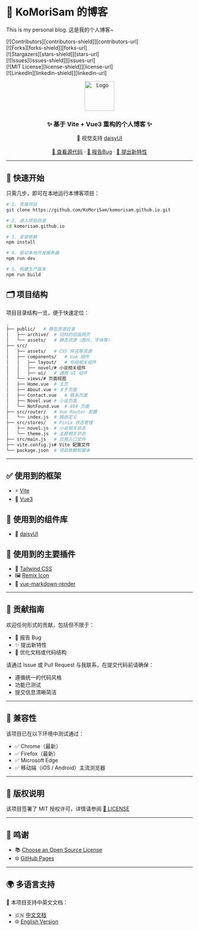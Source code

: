 # 🧸 KoMoriSam 的博客

This is my personal blog. 这是我的个人博客~

[![Contributors][contributors-shield]][contributors-url]  
[![Forks][forks-shield]][forks-url]  
[![Stargazers][stars-shield]][stars-url]  
[![Issues][issues-shield]][issues-url]  
[![MIT License][license-shield]][license-url]  
[![LinkedIn][linkedin-shield]][linkedin-url]

<p align="center">
  <a href="https://komorisam.github.io/">
<img src="https://komorisam.github.io/assets/image/favicon.png" alt="Logo" width="80" height="80">
  </a>

  <h3 align="center">✨ 基于 Vite + Vue3 重构的个人博客 ✨</h3>
  <p align="center">
🎨 视觉支持 <a href="https://daisyui.com">daisyUI</a>
<br />
<br />
<a href="https://github.com/KoMoriSam/komorisam.github.io">📂 查看源代码</a>
·
<a href="https://github.com/KoMoriSam/komorisam.github.io/issues">🐞 报告Bug</a>
·
<a href="https://github.com/KoMoriSam/komorisam.github.io/issues">🚀 提出新特性</a>
  </p>

---

## 🚀 快速开始

只需几步，即可在本地运行本博客项目：

```bash
# 1. 克隆项目
git clone https://github.com/KoMoriSam/komorisam.github.io.git

# 2. 进入项目目录
cd komorisam.github.io

# 3. 安装依赖
npm install

# 4. 启动本地开发服务器
npm run dev

# 5. 构建生产版本
npm run build
```

## 🗂️ 项目结构

项目目录结构一览，便于快速定位：

```bash
.
├── public/   # 静态资源目录
│   ├── archive/  # 归档的旧版网页
│   └── assets/   # 静态资源（图片、字体等）
├── src/
│   ├── assets/   # CSS 样式等资源
│   ├── components/   # Vue 组件
│   │   ├── layout/   # 布局相关组件
│   │   ├── novel/# 小说相关组件
│   │   ├── ui/   # 通用 UI 组件
│   └── views/# 页面视图
│   ├── Home.vue  # 主页
│   ├── About.vue # 关于页面
│   ├── Contact.vue   # 联系页面
│   ├── Novel.vue # 小说页面
│   └── NotFound.vue  # 404 页面
├── src/router/   # Vue Router 配置
│   └── index.js  # 路由定义
├── src/stores/   # Pinia 状态管理
│   ├── novel.js  # 小说相关状态
│   └── theme.js  # 主题相关状态
├── src/main.js   # 应用入口文件
├── vite.config.js# Vite 配置文件
└── package.json  # 项目依赖和脚本
```

---

## ✅ 使用到的框架

- ⚡ [Vite](https://vite.dev/)
- 🧩 [Vue3](https://vuejs.org/)

## 🧱 使用到的组件库

- 🌼 [daisyUI](https://daisyui.com/)

## 🔌 使用到的主要插件

- 🎨 [Tailwind CSS](https://tailwindcss.com/)
- 🖼️ [Remix Icon](https://remixicon.com/)
- 📄 [vue-markdown-render](https://github.com/cloudacy/vue-markdown-render)

---

## 🤝 贡献指南

欢迎任何形式的贡献，包括但不限于：

- 🐞 报告 Bug
- ✨ 提出新特性
- 🧹 优化文档或代码结构

请通过 Issue 或 Pull Request 与我联系，在提交代码前请确保：

- 遵循统一的代码风格
- 功能已测试
- 提交信息清晰简洁

---

## 🧪 兼容性

该项目已在以下环境中测试通过：

- ✅ Chrome（最新）
- ✅ Firefox（最新）
- ✅ Microsoft Edge
- ✅ 移动端（iOS / Android）主流浏览器

---

## 📜 版权说明

该项目签署了 MIT 授权许可，详情请参阅 [📄 LICENSE](https://github.com/KoMoriSam/komorisam.github.io/blob/master/LICENSE)

---

## 🙏 鸣谢

- 📚 [Choose an Open Source License](https://choosealicense.com/)
- 🌐 [GitHub Pages](https://pages.github.com/)

---

## 🌍 多语言支持

📖 本项目支持中英文文档：

- 🇨🇳 [中文文档](https://github.com/KoMoriSam/komorisam.github.io/blob/main/README.md)
- 🌐 [English Version](https://github.com/KoMoriSam/komorisam.github.io/blob/main/README_en.md)
